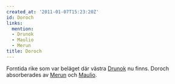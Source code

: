 ```yaml
---
created_at: '2011-01-07T15:23:20Z'
id: Doroch
links:
  mention:
  - Drunok
  - Maulio
  - Merun
title: Doroch
---
```


Forntida rike som var beläget där västra [Drunok] nu finns. Doroch absorberades av [Merun] och
[Maulio].

  [Drunok]: Drunok
  [Merun]: Merun
  [Maulio]: Maulio
